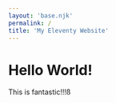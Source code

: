 ```yaml
---
layout: 'base.njk'
permalink: /
title: 'My Eleventy Website'
---
```

<!---
https://maarten.be/blog/20220730/how-to-deploy-your-eleventy-website-to-github-pages-with-github-actions/
-->

# Hello World!

This is fantastic!!!ß